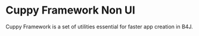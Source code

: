 # Cuppy Framework Non UI

Cuppy Framework is a set of utilities essential for faster app creation in B4J.

